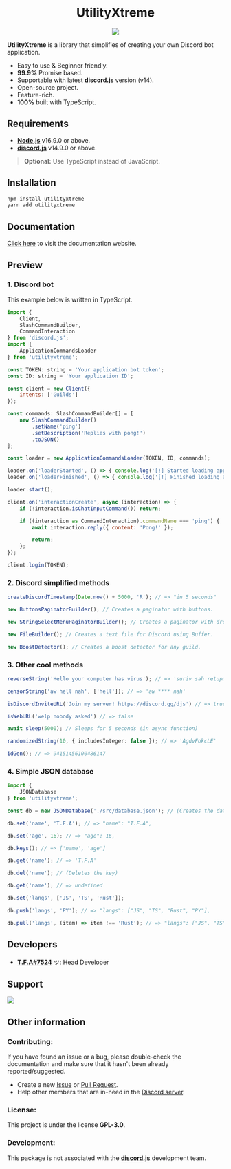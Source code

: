<h1 align="center">
    UtilityXtreme
</h1>
<p align="center">
    <img src="https://nodei.co/npm/utilityxtreme.png?downloadRank=true&downloads=true&downloadRank=true&stars=true">
</p>

**UtilityXtreme** is a library that simplifies of creating your own Discord bot application.

- Easy to use & Beginner friendly.
- **99.9%** Promise based.
- Supportable with latest **discord.js** version (v14).
- Open-source project.
- Feature-rich.
- **100%** built with TypeScript.

## Requirements
- [**Node.js**](https://nodejs.org/en/download/) v16.9.0 or above.
- [**discord.js**](https://www.npmjs.com/package/discord.js) v14.9.0 or above.

> **Optional:** Use TypeScript instead of JavaScript.

## Installation

```coffee
npm install utilityxtreme
yarn add utilityxtreme
```

## Documentation
[Click here](https://tfagaming.github.io/utilityxtreme/) to visit the documentation website.

## Preview
### 1. Discord bot
This example below is written in TypeScript.

```js
import {
    Client,
    SlashCommandBuilder,
    CommandInteraction
} from 'discord.js';
import {
    ApplicationCommandsLoader
} from 'utilityxtreme';

const TOKEN: string = 'Your application bot token';
const ID: string = 'Your application ID';

const client = new Client({
    intents: ['Guilds']
});

const commands: SlashCommandBuilder[] = [
    new SlashCommandBuilder()
        .setName('ping')
        .setDescription('Replies with pong!')
        .toJSON()
];

const loader = new ApplicationCommandsLoader(TOKEN, ID, commands);

loader.on('loaderStarted', () => { console.log('[!] Started loading application commands...') });
loader.on('loaderFinished', () => { console.log('[!] Finished loading application commands.') });

loader.start();

client.on('interactionCreate', async (interaction) => {
    if (!interaction.isChatInputCommand()) return;

    if ((interaction as CommandInteraction).commandName === 'ping') {
        await interaction.reply({ content: 'Pong!' });

        return;
    };
});

client.login(TOKEN);
```

### 2. Discord simplified methods
```ts
createDiscordTimestamp(Date.now() + 5000, 'R'); // => "in 5 seconds"

new ButtonsPaginatorBuilder(); // Creates a paginator with buttons.

new StringSelectMenuPaginatorBuilder(); // Creates a paginator with dropdown menu.

new FileBuilder(); // Creates a text file for Discord using Buffer.

new BoostDetector(); // Creates a boost detector for any guild.
```

### 3. Other cool methods
```ts
reverseString('Hello your computer has virus'); // => 'suriv sah retupmoc ruoy olleH'

censorString('aw hell nah', ['hell']); // => 'aw **** nah'

isDiscordInviteURL('Join my server! https://discord.gg/djs') // => true

isWebURL('welp nobody asked') // => false

await sleep(5000); // Sleeps for 5 seconds (in async function)

randomizedString(10, { includesInteger: false }); // => 'AgdvFokcLE'

idGen(); // => 94151456100486147
```

### 4. Simple JSON database
```ts
import {
    JSONDatabase
} from 'utilityxtreme';

const db = new JSONDatabase('./src/database.json'); // (Creates the database and load the methods)

db.set('name', 'T.F.A'); // => "name": "T.F.A",

db.set('age', 16); // => "age": 16,

db.keys(); // => ['name', 'age']

db.get('name'); // => 'T.F.A'

db.del('name'); // (Deletes the key)

db.get('name'); // => undefined

db.set('langs', ['JS', 'TS', 'Rust']);

db.push('langs', 'PY'); // => "langs": ["JS", "TS", "Rust", "PY"],

db.pull('langs', (item) => item !== 'Rust'); // => "langs": ["JS", "TS", "PY"],
```

## Developers
- [**T.F.A#7524**](https://www.github.com/TFAGaming) ツ: Head Developer

## Support
<a href="https://discord.gg/bGNRZcnwWy">
    <img src="https://invidget.switchblade.xyz/bGNRZcnwWy">
</a>

## Other information

### Contributing:

If you have found an issue or a bug, please double-check the documentation and make sure that it hasn't been already reported/suggested.

- Create a new [Issue](https://github.com/TFAGaming/UtilityXtreme/issues) or [Pull Request](https://github.com/TFAGaming/UtilityXtreme/pulls).
- Help other members that are in-need in the [Discord server](https://discord.gg/bGNRZcnwWy).

### License:
This project is under the license **GPL-3.0**.

### Development:
This package is not associated with the [**discord.js**](https://www.npmjs.com/package/discord.js) development team.
